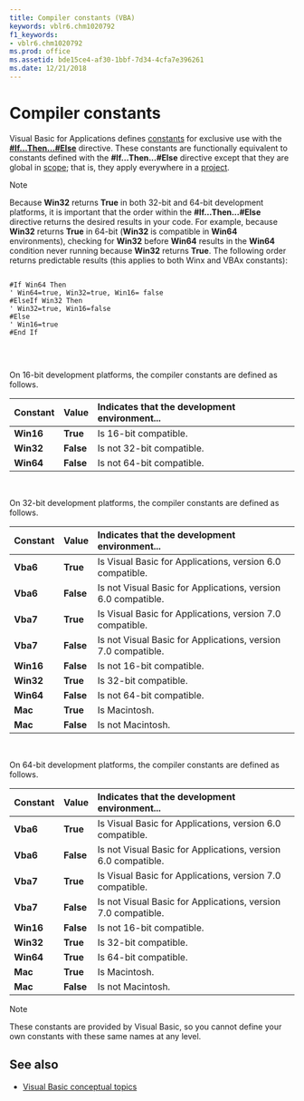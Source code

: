 ```yaml
---
title: Compiler constants (VBA)
keywords: vblr6.chm1020792
f1_keywords:
- vblr6.chm1020792
ms.prod: office
ms.assetid: bde15ce4-af30-1bbf-7d34-4cfa7e396261
ms.date: 12/21/2018
---
```



# Compiler constants

Visual Basic for Applications defines [constants](../../Glossary/vbe-glossary.md#constant) for exclusive use with the **[#If...Then...#Else](../../reference/user-interface-help/ifthenelse-directive.md)** directive. These constants are functionally equivalent to constants defined with the **#If...Then...#Else** directive except that they are global in [scope](../../Glossary/vbe-glossary.md#scope); that is, they apply everywhere in a [project](../../Glossary/vbe-glossary.md#project).

> [!NOTE] 
> Because **Win32** returns **True** in both 32-bit and 64-bit development platforms, it is important that the order within the **#If...Then...#Else** directive returns the desired results in your code. For example, because **Win32** returns **True** in 64-bit (**Win32** is compatible in **Win64** environments), checking for **Win32** before **Win64** results in the **Win64** condition never running because **Win32** returns **True**. The following order returns predictable results (this applies to both Winx and VBAx constants):
> 
>  ```vb
    #If Win64 Then 
    ' Win64=true, Win32=true, Win16= false 
    #ElseIf Win32 Then 
    ' Win32=true, Win16=false 
    #Else 
    ' Win16=true 
    #End If
>  ```

<br/>

On 16-bit development platforms, the compiler constants are defined as follows.

|Constant|Value|Indicates that the development environment... |
|:-----|:-----|:-----|
|**Win16**|**True**|Is 16-bit compatible.|
|**Win32**|**False**|Is not 32-bit compatible.|
|**Win64**|**False**|Is not 64-bit compatible.|

<br/>

On 32-bit development platforms, the compiler constants are defined as follows.

|Constant|Value|Indicates that the development environment...|
|:-----|:-----|:-----|
|**Vba6**|**True**|Is Visual Basic for Applications, version 6.0 compatible.|
|**Vba6**|**False**|Is not Visual Basic for Applications, version 6.0 compatible.|
|**Vba7**|**True**|Is Visual Basic for Applications, version 7.0 compatible.|
|**Vba7**|**False**|Is not Visual Basic for Applications, version 7.0 compatible.|
|**Win16**|**False**|Is not 16-bit compatible.|
|**Win32**|**True**|Is 32-bit compatible.|
|**Win64**|**False**|Is not 64-bit compatible.|
|**Mac**|**True**|Is Macintosh.|
|**Mac**|**False**|Is not Macintosh.|


<br/>

On 64-bit development platforms, the compiler constants are defined as follows.

|Constant|Value|Indicates that the development environment...|
|:-----|:-----|:-----|
|**Vba6**|**True**|Is Visual Basic for Applications, version 6.0 compatible.|
|**Vba6**|**False**|Is not Visual Basic for Applications, version 6.0 compatible.|
|**Vba7**|**True**|Is Visual Basic for Applications, version 7.0 compatible.|
|**Vba7**|**False**|Is not Visual Basic for Applications, version 7.0 compatible.|
|**Win16**|**False**|Is not 16-bit compatible.|
|**Win32**|**True**|Is 32-bit compatible.|
|**Win64**|**True**|Is 64-bit compatible.|
|**Mac**|**True**|Is Macintosh.|
|**Mac**|**False**|Is not Macintosh.|

> [!NOTE] 
> These constants are provided by Visual Basic, so you cannot define your own constants with these same names at any level.


## See also

- [Visual Basic conceptual topics](../../reference/user-interface-help/visual-basic-conceptual-topics.md)